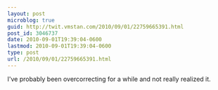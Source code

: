 ```yaml
---
layout: post
microblog: true
guid: http://twit.vmstan.com/2010/09/01/22759665391.html
post_id: 3046737
date: 2010-09-01T19:39:04-0600
lastmod: 2010-09-01T19:39:04-0600
type: post
url: /2010/09/01/22759665391.html
---
```

I've probably been overcorrecting for a while and not really realized it.
